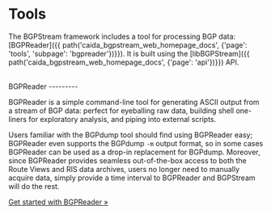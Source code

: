 Tools
=====

The BGPStream framework includes a tool for processing BGP data:
[BGPReader]({{ path('caida_bgpstream_web_homepage_docs', {'page': 'tools',
'subpage': 'bgpreader'})}}).
It is built using the
[libBGPStream]({{ path('caida_bgpstream_web_homepage_docs', {'page': 'api'})}}) API.

<br>
BGPReader
---------

BGPReader is a simple command-line tool for generating ASCII output from a
stream of BGP data: perfect for eyeballing raw data, building shell one-liners
for exploratory analysis, and piping into external scripts.

Users familiar with the BGPdump tool should find using BGPReader easy; BGPReader
even supports the BGPdump `-m` output format, so in some cases BGPReader can be
used as a drop-in replacement for BGPdump. Moreover, since BGPReader provides
seamless out-of-the-box access to both the Route Views and RIS data archives,
users no longer need to manually acquire data, simply provide a time interval to
BGPReader and BGPStream will do the rest.

<a href="{{ path('caida_bgpstream_web_homepage_docs', {'page': 'tools',
'subpage': 'bgpreader'})}}"
    class="btn btn-primary btn-md">
    Get started with BGPReader &raquo;
</a>
